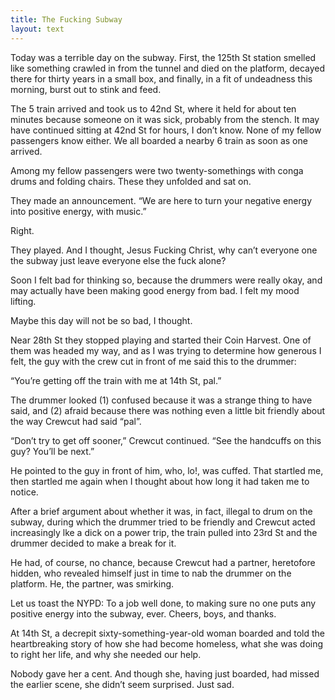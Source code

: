 ```yaml
---
title: The Fucking Subway
layout: text
---
```


Today was a terrible day on the subway. First, the 125th St station smelled like something crawled in from the tunnel and died on the platform, decayed there for thirty years in a small box, and finally, in a fit of undeadness this morning, burst out to stink and feed.

The 5 train arrived and took us to 42nd St, where it held for about ten minutes because someone on it was sick, probably from the stench. It may have continued sitting at 42nd St for hours, I don’t know. None of my fellow passengers know either. We all boarded a nearby 6 train as soon as one arrived.

Among my fellow passengers were two twenty-somethings with conga drums and folding chairs. These they unfolded and sat on.

They made an announcement. “We are here to turn your negative energy into positive energy, with music.”

Right.

They played. And I thought, Jesus Fucking Christ, why can’t everyone one the subway just leave everyone else the fuck alone?

Soon I felt bad for thinking so, because the drummers were really okay, and may actually have been making good energy from bad. I felt my mood lifting.

Maybe this day will not be so bad, I thought.

Near 28th St they stopped playing and started their Coin Harvest. One of them was headed my way, and as I was trying to determine how generous I felt, the guy with the crew cut in front of me said this to the drummer:

“You’re getting off the train with me at 14th St, pal.”

The drummer looked (1) confused because it was a strange thing to have said, and (2) afraid because there was nothing even a little bit friendly about the way Crewcut had said “pal”.

“Don’t try to get off sooner,” Crewcut continued. “See the handcuffs on this guy? You’ll be next.”

He pointed to the guy in front of him, who, lo!, was cuffed. That startled me, then startled me again when I thought about how long it had taken me to notice.

After a brief argument about whether it was, in fact, illegal to drum on the subway, during which the drummer tried to be friendly and Crewcut acted increasingly lke a dick on a power trip, the train pulled into 23rd St and the drummer decided to make a break for it.

He had, of course, no chance, because Crewcut had a partner, heretofore hidden, who revealed himself just in time to nab the drummer on the platform. He, the partner, was smirking.

Let us toast the NYPD: To a job well done, to making sure no one puts any positive energy into the subway, ever. Cheers, boys, and thanks.

At 14th St, a decrepit sixty-something-year-old woman boarded and told the heartbreaking story of how she had become homeless, what she was doing to right her life, and why she needed our help.

Nobody gave her a cent. And though she, having just boarded, had missed the earlier scene, she didn’t seem surprised. Just sad.